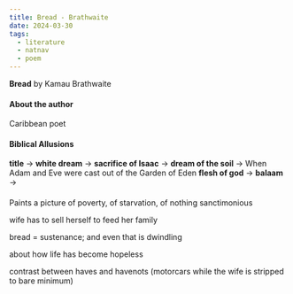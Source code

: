 ```yaml
---
title: Bread - Brathwaite
date: 2024-03-30
tags:
  - literature
  - natnav
  - poem
---
```

**Bread** 
by Kamau Brathwaite

#### About the author
Caribbean poet 


#### Biblical Allusions
**title** ->
**white dream** -> 
**sacrifice of Isaac** -> 
**dream of the soil** -> When Adam and Eve were cast out of the Garden of Eden
**flesh of god** ->
**balaam** ->

#### 
Paints a picture of poverty, of starvation, of nothing sanctimonious 

wife has to sell herself to feed her family

bread = sustenance; and even that is dwindling 

about how life has become hopeless

contrast between haves and havenots (motorcars while the wife is stripped to bare minimum)

